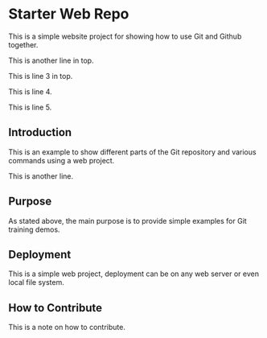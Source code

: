 # Starter Web Repo

This is a simple website project for
showing how to use Git and Github together.

This is another line in top.

This is line 3 in top.

This is line 4.

This is line 5.

## Introduction

This is an example to show different parts
of the Git repository and various commands
using a web project.

This is another line.

## Purpose

As stated above, the main purpose is to
provide simple examples for Git training demos.

## Deployment

This is a simple web project, deployment
can be on any web server or even local
file system.

## How to Contribute

This is a note on how to contribute.
